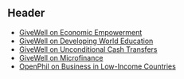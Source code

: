 <!-- TITLE: Extreme Poverty and Economic Empowerment -->
<!-- SUBTITLE: A quick summary of Extreme Poverty -->

## Header

* [GiveWell on Economic Empowerment](https://www.givewell.org/international/economic-empowerment)
* [GiveWell on Developing World Education](https://www.givewell.org/international/education)
* [GiveWell on Unconditional Cash Transfers](https://www.givewell.org/international/technical/programs/cash-transfers)
* [GiveWell on Microfinance](https://www.givewell.org/international/economic-empowerment/microfinance)
* [OpenPhil on Business in Low-Income Countries](https://www.openphilanthropy.org/research/cause-reports/business-environment)